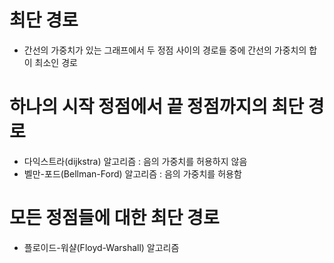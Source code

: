 # 최단 경로
- 간선의 가중치가 있는 그래프에서 두 정점 사이의 경로들 중에 간선의 가중치의 합이 최소인 경로

# 하나의 시작 정점에서 끝 정점까지의 최단 경로
- 다익스트라(dijkstra) 알고리즘 : 음의 가중치를 허용하지 않음
- 벨만-포드(Bellman-Ford) 알고리즘 : 음의 가중치를 허용함
# 모든 정점들에 대한 최단 경로
- 플로이드-워샬(Floyd-Warshall) 알고리즘

